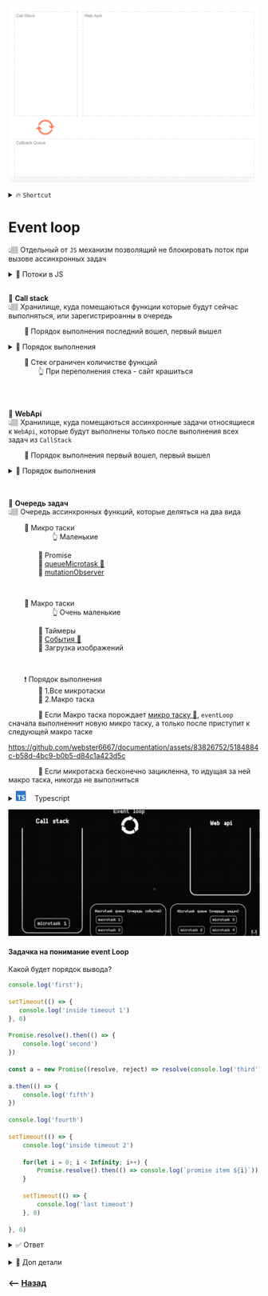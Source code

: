 <a href="http://latentflip.com/loupe/?code=JC5vbignYnV0dG9uJywgJ2NsaWNrJywgZnVuY3Rpb24gb25DbGljaygpIHsKICAgIHNldFRpbWVvdXQoZnVuY3Rpb24gdGltZXIoKSB7CiAgICAgICAgY29uc29sZS5sb2coJ1lvdSBjbGlja2VkIHRoZSBidXR0b24hJyk7ICAgIAogICAgfSwgMjAwMCk7Cn0pOwoKY29uc29sZS5sb2coIkhpISIpOwoKc2V0VGltZW91dChmdW5jdGlvbiB0aW1lb3V0KCkgewogICAgY29uc29sZS5sb2coIkNsaWNrIHRoZSBidXR0b24hIik7Cn0sIDUwMDApOwoKY29uc29sZS5sb2coIldlbGNvbWUgdG8gbG91cGUuIik7!!!PGJ1dHRvbj5DbGljayBtZSE8L2J1dHRvbj4%3D">
  <p align="center" style="text-align:center">
      <img src="./img/illustration.png" alt="illustration" width="500"/>
  </p>
</a>

<details>
<summary> 🔥 <code>Shortcut</code></summary>

![illustration](https://raw.githubusercontent.com/webster6667/documentation/master/documentation-data/illustrations/dd-up.svg)

💠 Event-loop  
👆🏽 Отдельный от `JS` механизм позволящий не блокировать поток при вызове ассинхронных задач


&emsp;&emsp; 🔹 Микро таски  
&emsp;&emsp;&emsp;&emsp;&emsp;&emsp; 👆 Маленькие

&emsp;&emsp;&emsp;&emsp; 🎯 Promise  
&emsp;&emsp;&emsp;&emsp; 🎯 <ins>[queueMicrotask 💬](## "Искуственная созданная микротаска")</ins>  
&emsp;&emsp;&emsp;&emsp; 🎯 <a href="https://learn.javascript.ru/mutation-observer">mutationObserver</a>


<br>

&emsp;&emsp; 🔹 Макро таски  
&emsp;&emsp;&emsp;&emsp;&emsp;&emsp; 👆 Очень маленькие

&emsp;&emsp;&emsp;&emsp; 🎯 Таймеры  
&emsp;&emsp;&emsp;&emsp; 🎯 <ins>[События 💬](## "Клик, input/output")</ins>    
&emsp;&emsp;&emsp;&emsp; 🎯 Загрузка изображений

<br>

&emsp;&emsp; ❗ Порядок выполнения  
&emsp;&emsp;&emsp;&emsp; 🎯 1.Стек  
&emsp;&emsp;&emsp;&emsp;&emsp;&emsp; 🥏 Простые функции не берут следующую функцию в очередь стека, пока не выполняться  
&emsp;&emsp;&emsp;&emsp;&emsp;&emsp; 🥏 Вложенные функции сначала по очереди добавляються в стек, пока не дойдут до самой глубокой  
&emsp;&emsp;&emsp;&emsp;&emsp;&emsp; 🥏 После выполняються в обратном порядке   
  


&emsp;&emsp;&emsp;&emsp; 🎯 2.Все микротаски     
&emsp;&emsp;&emsp;&emsp; 🎯 3.Макро таска  
&emsp;&emsp;&emsp;&emsp; 🛑 4.Если Макро таска порождает <ins>[микро таску 💬](## "Например промис")</ins>, `eventLoop` сначала выполненнит новую микро таску, а только после приступит к следующей макро таске

![illustration](https://raw.githubusercontent.com/webster6667/documentation/master/documentation-data/illustrations/dd-down.svg)

</details>

# Event loop
👆🏽 Отдельный от `JS` механизм позволящий не блокировать поток при вызове ассинхронных задач  

<details>
<summary>📗 Потоки в JS</summary>

![illustration](https://raw.githubusercontent.com/webster6667/documentation/master/documentation-data/illustrations/dd-up.svg)

&emsp;&emsp; 🎯  JavaScript - однопоточный язык программирования  
&emsp;&emsp;&emsp;&emsp; 👆 Выполняет задачи одну за другой в порядке очереди 

&emsp;&emsp; 🎯 Если в коде попалась сложная операция, код после не выполнится, пока сложная операция не будет выполнена    

&emsp;&emsp; 🎯 Зная логику работы событийныного цикла, можно построить код так, что бы ресурсоемкие операции, не блокировали поток, и интерфейс пользователя    

![illustration](https://raw.githubusercontent.com/webster6667/documentation/master/documentation-data/illustrations/dd-down.svg)

</details>

<br>

💠 **Call stack**  
👆🏽 Хранилище, куда помещаються функции которые будут сейчас выполняться, или зарегистрироанны в очередь

&emsp;&emsp; 🔹 Порядок выполнения последний вошел, первый вышел  

<details>
<summary>📗 Порядок выполнения</summary>

![illustration](https://raw.githubusercontent.com/webster6667/documentation/master/documentation-data/illustrations/dd-up.svg)

&emsp;&emsp; 🎯 Функция попадает в стек  
&emsp;&emsp;&emsp;&emsp; 👆 Пока функция не отработает, следующие функции не читаються  


https://github.com/webster6667/documentation/assets/83826752/fa4d2be2-5a99-4ffd-a3e1-8eab93d241db


&emsp;&emsp; 🎯 Вложенные функции сначала добавляються поочередно наверх в стек  
&emsp;&emsp;&emsp;&emsp; 👆 Пока не дойдут до самой глубины   


https://github.com/webster6667/documentation/assets/83826752/2d68ae31-f957-4304-bec3-c10d80fa314b



&emsp;&emsp; 🎯 После этого функции в стеке начинают выполняться с конца   
&emsp;&emsp; 🛑 Ассинхронные функции, не блокируют поток выполнения остальных функций  
&emsp;&emsp;&emsp;&emsp; 👆 Они просто регистрируються, и перемещаються в `web api`


&emsp;&emsp; 🛑 Рекурсивные функции, будут также сначала по очередно закинуты в `call stack`



https://github.com/webster6667/documentation/assets/83826752/131ede4b-f26d-4468-bc3f-959077699849



![illustration](https://raw.githubusercontent.com/webster6667/documentation/master/documentation-data/illustrations/dd-down.svg)

</details>


&emsp;&emsp; 🛑 Стек ограничен количистве функций  
&emsp;&emsp;&emsp;&emsp; 👆 При переполнения стека - сайт крашиться  

<br>  
<br>


💠 <a name="web-api">**WebApi**</a>  
👆🏽 Хранилище, куда помещаються ассинхронные задачи относящиеся к `WebApi`, которые будут выполнены только после выполнения всех задач из `CallStack` 

&emsp;&emsp; 🔹 Порядок выполнения первый вошел, первый вышел

<details>
<summary>📗 Порядок выполнения</summary>

![illustration](https://raw.githubusercontent.com/webster6667/documentation/master/documentation-data/illustrations/dd-up.svg)

&emsp;&emsp; 🎯 Ассинхронная функция попадает в стек  
&emsp;&emsp; 🎯 Поток не блокируеться   
&emsp;&emsp;&emsp;&emsp; 👆 Мы не ждем пока она выполниться, а сразу переходим к след функции  

&emsp;&emsp; 🎯 Ассинхронная функция отправляеться в очередь `web api`

&emsp;&emsp; 🎯 После клика, или прошедшого таймаута, функции переходяд из `web api` в **<a href="#task-queve">очередь задач</a>**

&emsp;&emsp; 🎯 После того как все функции из `call stack` выполнены, `event-loop` начинает выполнять по одной задаче в порядке их объявления, отправляя их в `call stack`



https://github.com/webster6667/documentation/assets/83826752/452c9987-19c7-4070-8d00-94cda25e7ca1



![illustration](https://raw.githubusercontent.com/webster6667/documentation/master/documentation-data/illustrations/dd-down.svg)

</details>

<br>  
<br>


💠 **<a name="task-queve">Очередь задач</a>**  
👆🏽 Очередь ассинхронных функций, которые деляться на два вида

&emsp;&emsp; 🔹 Микро таски  
&emsp;&emsp;&emsp;&emsp;&emsp;&emsp; 👆 Маленькие



&emsp;&emsp;&emsp;&emsp; 🎯 Promise  
&emsp;&emsp;&emsp;&emsp; 🎯 <ins>[queueMicrotask 💬](## "Искуственная созданная микротаска")</ins>  
&emsp;&emsp;&emsp;&emsp; 🎯 <a href="https://learn.javascript.ru/mutation-observer">mutationObserver</a>

<br>

&emsp;&emsp; 🔹 Макро таски  
&emsp;&emsp;&emsp;&emsp;&emsp;&emsp; 👆 Очень маленькие

&emsp;&emsp;&emsp;&emsp; 🎯 Таймеры  
&emsp;&emsp;&emsp;&emsp; 🎯 <ins>[События 💬](## "Клик, input/output")</ins>  
&emsp;&emsp;&emsp;&emsp; 🎯 Загрузка изображений

<br>

&emsp;&emsp; ❗ Порядок выполнения  
&emsp;&emsp;&emsp;&emsp; 🎯 1.Все микротаски     
&emsp;&emsp;&emsp;&emsp; 🎯 2.Макро таска

&emsp;&emsp;&emsp;&emsp; 🛑 Если Макро таска порождает <ins>[микро таску 💬](## "Например промис")</ins>, `eventLoop` сначала выполненнит новую микро таску, а только после приступит к следующей макро таске  



https://github.com/webster6667/documentation/assets/83826752/5184884c-b58d-4bc9-b0b5-d84c1a423d5c



&emsp;&emsp;&emsp;&emsp; 🛑 Если микротаска бесконечно зацикленна, то идущая за ней макро таска, никогда не выполниться

<details>
<summary><img src="https://raw.githubusercontent.com/webster6667/documentation/master/documentation-data/illustrations/ts.svg" height="20px" title="ts" >&emsp; Typescript</summary>

![illustration](https://raw.githubusercontent.com/webster6667/documentation/master/documentation-data/illustrations/dd-up.svg)

```typescript
function recursivePromise(promise) {
    return promise.then(() => {
        console.log('1')
        recursivePromise(Promise.resolve())
    })
}

recursivePromise(Promise.resolve())

setTimeout(() => {console.log('2')}, 0)
```

![illustration](https://raw.githubusercontent.com/webster6667/documentation/master/documentation-data/illustrations/dd-down.svg)

</details>


![](img/task-queve.gif)

#### Задачка на понимание event Loop

Какой будет порядок вывода?

```javascript
console.log('first');

setTimeout(() => {
   console.log('inside timeout 1')
}, 0)

Promise.resolve().then(() => {
    console.log('second')
})

const a = new Promise((resolve, reject) => resolve(console.log('third')))

a.then(() => {
    console.log('fifth')
})

console.log('fourth')

setTimeout(() => {
    console.log('inside timeout 2')
    
    for(let i = 0; i < Infinity; i++) {
        Promise.resolve().then(() => console.log(`promise item ${i}`))    
    }
    
    setTimeout(() => {
        console.log('last timeout')
    }, 0)
    
}, 0)

```

<details>
<summary> ✅ Ответ</summary>

![illustration](https://raw.githubusercontent.com/webster6667/documentation/master/documentation-data/illustrations/dd-up.svg)

1. first
2. third
> Не смотря на то что `console.log('third')` лежит в промисе, лог резолвиться сразу, без then или await, и такой код будет считаться синхронным


3. fourth
4. second
> Промис и таймаут попадают в одну и ту же очередь, но несмотря на то что таймаут написан раньше, промис отработает первым, так как промис это микро таска


5. fifth
6. inside timeout 1
> Хоть **inside timeout 1** написан первым и таймаут стоит 0,   
Он все равно попадает в webApi, потом в очередь в макротаски, и отработает только после того как будет выпонен весь синхронный код и микро таски

7. inside timeout 2
8. promise item i
9. `last timeout` Никогда не будет вызван
> Последний таймаут никогда не будет вызван, так как выше обьявлен бесконечный вызов микро тасок


![illustration](https://raw.githubusercontent.com/webster6667/documentation/master/documentation-data/illustrations/dd-down.svg)

</details>

<br>

<details>
<summary>📗 Доп детали</summary>

![illustration](https://raw.githubusercontent.com/webster6667/documentation/master/documentation-data/illustrations/dd-up.svg)

🔹 Движок js работает с колстеком, и компилит js в машинный код, не предоставляет Event loop  
🔹 Event loop не является частью движка, это механизм который предоставляеться средой выполнения, браузером или нодой  

Для понимания:  
&emsp;&emsp; 🎯 Браузер v8   
&emsp;&emsp; 🎯 Нода v8  
Работа с event loop немного разняться, из за того что каждай среда разработки вносит свои детали
    


🔹 Как движок(колстек) общаеться со средой(браузером)?   
&emsp;&emsp; 👆 Через веб апи

🔹 Веб апи не спецификация js, это браузерные фишки

![illustration](https://raw.githubusercontent.com/webster6667/documentation/master/documentation-data/illustrations/dd-down.svg)

</details>

### ⟵ **<a href="../../readme.md">Назад</a>**
